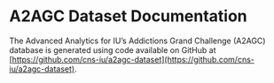 # A2AGC Dataset Documentation

The Advanced Analytics for IU’s Addictions Grand Challenge (A2AGC) database is generated using code available on GitHub at [https://github.com/cns-iu/a2agc-dataset](https://github.com/cns-iu/a2agc-dataset).
